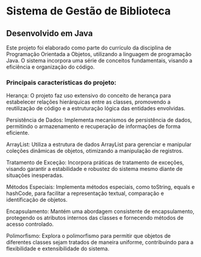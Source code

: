 <h1>Sistema de Gestão de Biblioteca</h1>

<h2>Desenvolvido em Java</h2>
<p>
Este projeto foi elaborado como parte do currículo da disciplina de Programação Orientada a Objetos, utilizando a linguagem de programação Java. O sistema incorpora uma série de conceitos fundamentais, visando a eficiência e organização do código.
</p>

<h3>Principais características do projeto:</h3>

Herança:
O projeto faz uso extensivo do conceito de herança para estabelecer relações hierárquicas entre as classes, promovendo a reutilização de código e a estruturação lógica das entidades envolvidas.

Persistência de Dados:
Implementa mecanismos de persistência de dados, permitindo o armazenamento e recuperação de informações de forma eficiente.

ArrayList:
Utiliza a estrutura de dados ArrayList para gerenciar e manipular coleções dinâmicas de objetos, otimizando a manipulação de registros.

Tratamento de Exceção:
Incorpora práticas de tratamento de exceções, visando garantir a estabilidade e robustez do sistema mesmo diante de situações inesperadas.

Métodos Especiais:
Implementa métodos especiais, como toString, equals e hashCode, para facilitar a representação textual, comparação e identificação de objetos.

Encapsulamento:
Mantém uma abordagem consistente de encapsulamento, protegendo os atributos internos das classes e fornecendo métodos de acesso controlado.

Polimorfismo:
Explora o polimorfismo para permitir que objetos de diferentes classes sejam tratados de maneira uniforme, contribuindo para a flexibilidade e extensibilidade do sistema.
